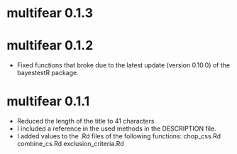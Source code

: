 # multifear 0.1.3

# multifear 0.1.2

* Fixed functions that broke due to the latest update (version 0.10.0) of the bayestestR package.

# multifear 0.1.1

* Reduced the length of the title to 41 characters
* I included a reference in the used methods in the DESCRIPTION file.
* I added values to the .Rd files of the following functions: 
      chop_css.Rd
      combine_cs.Rd
      exclusion_criteria.Rd
